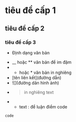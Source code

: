 # tiêu đề cấp 1

## tiêu đề cấp 2

### tiêu đề cấp 3

- Định dạng văn bản

* \_\_ hoặc \*\* văn bản để im đậm
* - hoặc \* văn bản in nghiêng
* [tên liên kết](đường dẫn)
* ![](đường dãn hình ảnh)
* > in nghiêng text
* - text : để luận điểm
    code

```sh
code
```
